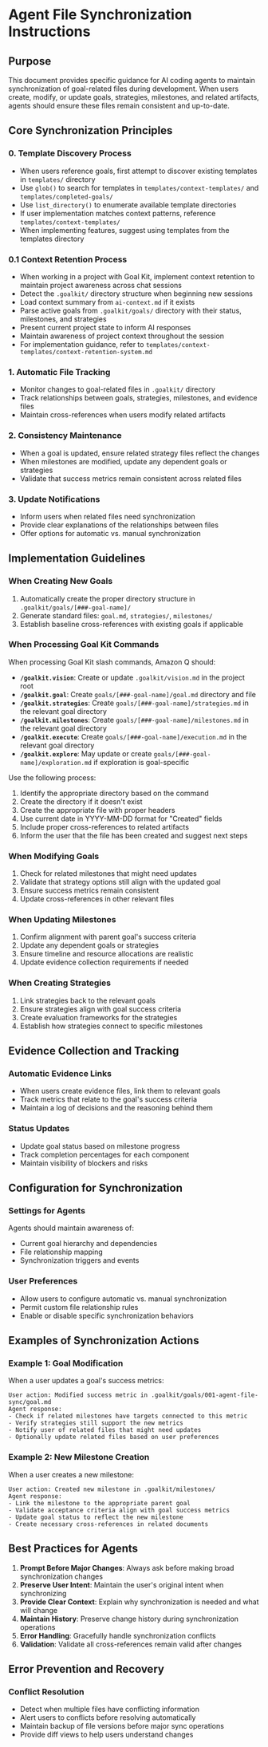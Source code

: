 # Agent File Synchronization Instructions

## Purpose
This document provides specific guidance for AI coding agents to maintain synchronization of goal-related files during development. When users create, modify, or update goals, strategies, milestones, and related artifacts, agents should ensure these files remain consistent and up-to-date.

## Core Synchronization Principles

### 0. Template Discovery Process
- When users reference goals, first attempt to discover existing templates in `templates/` directory
- Use `glob()` to search for templates in `templates/context-templates/` and `templates/completed-goals/`
- Use `list_directory()` to enumerate available template directories
- If user implementation matches context patterns, reference `templates/context-templates/`
- When implementing features, suggest using templates from the templates directory

### 0.1 Context Retention Process
- When working in a project with Goal Kit, implement context retention to maintain project awareness across chat sessions
- Detect the `.goalkit/` directory structure when beginning new sessions
- Load context summary from `ai-context.md` if it exists
- Parse active goals from `.goalkit/goals/` directory with their status, milestones, and strategies
- Present current project state to inform AI responses
- Maintain awareness of project context throughout the session
- For implementation guidance, refer to `templates/context-templates/context-retention-system.md`

### 1. Automatic File Tracking
- Monitor changes to goal-related files in `.goalkit/` directory
- Track relationships between goals, strategies, milestones, and evidence files
- Maintain cross-references when users modify related artifacts

### 2. Consistency Maintenance
- When a goal is updated, ensure related strategy files reflect the changes
- When milestones are modified, update any dependent goals or strategies
- Validate that success metrics remain consistent across related files

### 3. Update Notifications
- Inform users when related files need synchronization
- Provide clear explanations of the relationships between files
- Offer options for automatic vs. manual synchronization

## Implementation Guidelines

### When Creating New Goals
1. Automatically create the proper directory structure in `.goalkit/goals/[###-goal-name]/`
2. Generate standard files: `goal.md`, `strategies/`, `milestones/`
3. Establish baseline cross-references with existing goals if applicable

### When Processing Goal Kit Commands
When processing Goal Kit slash commands, Amazon Q should:

- **`/goalkit.vision`**: Create or update `.goalkit/vision.md` in the project root
- **`/goalkit.goal`**: Create `goals/[###-goal-name]/goal.md` directory and file
- **`/goalkit.strategies`**: Create `goals/[###-goal-name]/strategies.md` in the relevant goal directory
- **`/goalkit.milestones`**: Create `goals/[###-goal-name]/milestones.md` in the relevant goal directory
- **`/goalkit.execute`**: Create `goals/[###-goal-name]/execution.md` in the relevant goal directory
- **`/goalkit.explore`**: May update or create `goals/[###-goal-name]/exploration.md` if exploration is goal-specific

Use the following process:
1. Identify the appropriate directory based on the command
2. Create the directory if it doesn't exist
3. Create the appropriate file with proper headers
4. Use current date in YYYY-MM-DD format for "Created" fields
5. Include proper cross-references to related artifacts
6. Inform the user that the file has been created and suggest next steps

### When Modifying Goals
1. Check for related milestones that might need updates
2. Validate that strategy options still align with the updated goal
3. Ensure success metrics remain consistent
4. Update cross-references in other relevant files

### When Updating Milestones
1. Confirm alignment with parent goal's success criteria
2. Update any dependent goals or strategies
3. Ensure timeline and resource allocations are realistic
4. Update evidence collection requirements if needed

### When Creating Strategies
1. Link strategies back to the relevant goals
2. Ensure strategies align with goal success criteria
3. Create evaluation frameworks for the strategies
4. Establish how strategies connect to specific milestones

## Evidence Collection and Tracking

### Automatic Evidence Links
- When users create evidence files, link them to relevant goals
- Track metrics that relate to the goal's success criteria
- Maintain a log of decisions and the reasoning behind them

### Status Updates
- Update goal status based on milestone progress
- Track completion percentages for each component
- Maintain visibility of blockers and risks

## Configuration for Synchronization

### Settings for Agents
Agents should maintain awareness of:
- Current goal hierarchy and dependencies
- File relationship mapping
- Synchronization triggers and events

### User Preferences
- Allow users to configure automatic vs. manual synchronization
- Permit custom file relationship rules
- Enable or disable specific synchronization behaviors

## Examples of Synchronization Actions

### Example 1: Goal Modification
When a user updates a goal's success metrics:
```
User action: Modified success metric in .goalkit/goals/001-agent-file-sync/goal.md
Agent response: 
- Check if related milestones have targets connected to this metric
- Verify strategies still support the new metrics
- Notify user of related files that might need updates
- Optionally update related files based on user preferences
```

### Example 2: New Milestone Creation
When a user creates a new milestone:
```
User action: Created new milestone in .goalkit/milestones/
Agent response:
- Link the milestone to the appropriate parent goal
- Validate acceptance criteria align with goal success metrics
- Update goal status to reflect the new milestone
- Create necessary cross-references in related documents
```

## Best Practices for Agents

1. **Prompt Before Major Changes**: Always ask before making broad synchronization changes
2. **Preserve User Intent**: Maintain the user's original intent when synchronizing
3. **Provide Clear Context**: Explain why synchronization is needed and what will change
4. **Maintain History**: Preserve change history during synchronization operations
5. **Error Handling**: Gracefully handle synchronization conflicts
6. **Validation**: Validate all cross-references remain valid after changes

## Error Prevention and Recovery

### Conflict Resolution
- Detect when multiple files have conflicting information
- Alert users to conflicts before resolving automatically
- Maintain backup of file versions before major sync operations
- Provide diff views to help users understand changes